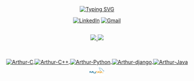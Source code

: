 ## 
<div align="center">
<a href="https://git.io/typing-svg"><img src="https://readme-typing-svg.demolab.com?font=Fira+Code&weight=500&size=26&pause=1000&color=FFFFFF&center=true&vCenter=true&multiline=true&random=false&width=435&lines=Hi%2C+Welcome+to+my+Github" alt="Typing SVG" /></a>

[![LinkedIn](https://img.shields.io/badge/linkedin-%230077B5.svg?style=for-the-badge&logo=linkedin&logoColor=white&link=https://www.linkedin.com/in/azevedo-arthur/)](https://www.linkedin.com/in/azevedo-arthur/)
[![Gmail](https://img.shields.io/badge/Gmail-D14836?style=for-the-badge&logo=gmail&logoColor=white&link=mailto:arthurmarquesazevedo@gmail.com)](mailto:arthurmarquesazevedo@gmail.com)

##

<div align="center">
  <a href="https://github.com/Arthur1220">
  <img height="150em" src="https://github-readme-stats.vercel.app/api?username=Arthur1220&theme=dark&show_icons=true&hide=prs,issues&hide_border=true"/>
    
  <img height="150em"  src="https://github-readme-stats.vercel.app/api/top-langs/?username=Arthur1220&theme=dark&layout=compact&hide=assembly,tex,roff,shell&hide_border=true"/>
</div>

##

<div style="display: inline_block" align="center"><br>
  	<img align="center" alt="Arthur-C" height="30" width="40" src="https://cdn.jsdelivr.net/gh/devicons/devicon/icons/c/c-original.svg">
  	<img align="center" alt="Arthur-C++" height="30" width="40" src="https://cdn.jsdelivr.net/gh/devicons/devicon/icons/cplusplus/cplusplus-original.svg">
  	<img align="center" alt="Arthur-Python" height="30" width="40" src="https://cdn.jsdelivr.net/gh/devicons/devicon/icons/python/python-original.svg">
	<img align="center" alt="Arthur-django" height="30" width="30" src="https://cdn.worldvectorlogo.com/logos/django.svg">
	<img align="center" alt="Arthur-Java" height="30" width="40" src="https://cdn.jsdelivr.net/gh/devicons/devicon/icons/java/java-original.svg">
	<img align="center" alt="Arthur-Mysql" height="30" width="40" src="https://raw.githubusercontent.com/devicons/devicon/master/icons/mysql/mysql-original-wordmark.svg">
<br></div>
